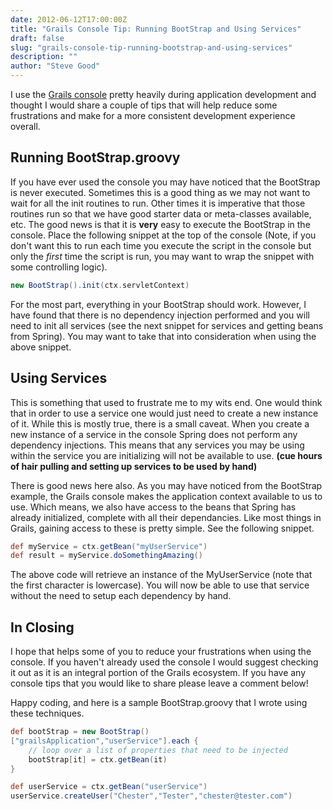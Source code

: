 ```yaml
---
date: 2012-06-12T17:00:00Z
title: "Grails Console Tip: Running BootStrap and Using Services"
draft: false
slug: "grails-console-tip-running-bootstrap-and-using-services"
description: ""
author: "Steve Good"
---
```


I use the [Grails console](http://grails.org/doc/2.0.x/ref/Command%20Line/console.html) pretty heavily during application development and thought I would share a couple of tips that will help reduce some frustrations and make for a more consistent development experience overall.

## Running BootStrap.groovy

If you have ever used the console you may have noticed that the BootStrap is never executed.  Sometimes this is a good thing as we may not want to wait for all the init routines to run.  Other times it is imperative that those routines run so that we have good starter data or meta-classes available, etc.  The good news is that it is **very** easy to execute the BootStrap in the console.  Place the following snippet at the top of the console (Note, if you don't want this to run each time you execute the script in the console but only the *first* time the script is run, you may want to wrap the snippet with some controlling logic).

```groovy
new BootStrap().init(ctx.servletContext)
```

For the most part, everything in your BootStrap should work.  However, I have found that there is no dependency injection performed and you will need to init all services (see the next snippet for services and getting beans from Spring). You may want to take that into consideration when using the above snippet.

## Using Services

This is something that used to frustrate me to my wits end. One would think that in order to use a service one would just need to create a new instance of it.  While this is mostly true, there is a small caveat. When you create a new instance of a service in the console Spring does not perform any dependency injections.  This means that any services you may be using within the service you are initializing will not be available to use. **(cue hours of hair pulling and setting up services to be used by hand)**

There is good news here also.  As you may have noticed from the BootStrap example, the Grails console makes the application context available to us to use.  Which means, we also have access to the beans that Spring has already initialized, complete with all their dependancies. Like most things in Grails, gaining access to these is pretty simple.  See the following snippet.

```groovy
def myService = ctx.getBean("myUserService")
def result = myService.doSomethingAmazing()
```

The above code will retrieve an instance of the MyUserService (note that the first character is lowercase). You will now be able to use that service without the need to setup each dependency by hand.

## In Closing

I hope that helps some of you to reduce your frustrations when using the console. If you haven't already used the console I would suggest checking it out as it is an integral portion of the Grails ecosystem. If you have any console tips that you would like to share please leave a comment below!

Happy coding, and here is a sample BootStrap.groovy that I wrote using these techniques.

```groovy
def bootStrap = new BootStrap()
["grailsApplication","userService"].each {
    // loop over a list of properties that need to be injected
    bootStrap[it] = ctx.getBean(it)
}

def userService = ctx.getBean("userService")
userService.createUser("Chester","Tester","chester@tester.com")
```

